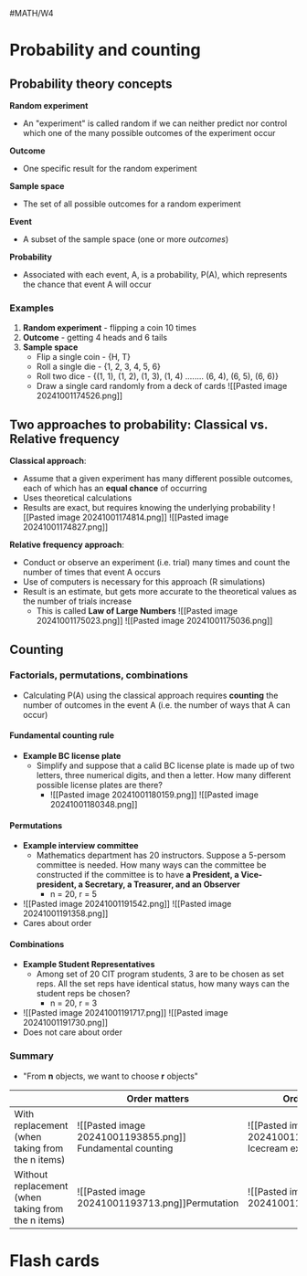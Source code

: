 #MATH/W4

# Probability and counting

## Probability theory concepts

**Random experiment**
- An "experiment" is called random if we can neither predict nor control which one of the many possible outcomes of the experiment occur

**Outcome**
- One specific result for the random experiment

**Sample space**
- The set of all possible outcomes for a random experiment

**Event**
- A subset of the sample space (one or more *outcomes*)

**Probability**
- Associated with each event, A, is a probability, P(A), which represents the chance that event A will occur

### Examples

1. **Random experiment** - flipping a coin 10 times
2. **Outcome** - getting 4 heads and 6 tails
3. **Sample space**
	- Flip a single coin - {H, T}
	- Roll a single die - {1, 2, 3, 4, 5, 6}
	- Roll two dice - {(1, 1), (1, 2), (1, 3), (1, 4) ........ (6, 4), (6, 5), (6, 6)}
	- Draw a single card randomly from a deck of cards
![[Pasted image 20241001174526.png]]

## Two approaches to probability: Classical vs. Relative frequency

**Classical approach**:
- Assume that a given experiment has many different possible outcomes, each of which has an **equal chance** of occurring
- Uses theoretical calculations
- Results are exact, but requires knowing the underlying probability
![[Pasted image 20241001174814.png]]
![[Pasted image 20241001174827.png]]

**Relative frequency approach**:
- Conduct or observe an experiment (i.e. trial) many times and count the number of times that event A occurs
- Use of computers is necessary for this approach (R simulations)
- Result is an estimate, but gets more accurate to the theoretical values as the number of trials increase
	- This is called **Law of Large Numbers**
![[Pasted image 20241001175023.png]]
![[Pasted image 20241001175036.png]]
## Counting

### Factorials, permutations, combinations

- Calculating P(A) using the classical approach requires **counting** the number of outcomes in the event A (i.e. the number of ways that A can occur)

#### Fundamental counting rule

- **Example BC license plate**
	- Simplify and suppose that a calid BC license plate is made up of two letters, three numerical digits, and then a letter. How many different possible license plates are there?
		- ![[Pasted image 20241001180159.png]]
![[Pasted image 20241001180348.png]]

#### Permutations

- **Example interview committee**
	- Mathematics department has 20 instructors. Suppose a 5-persom committee is needed. How many ways can the committee be constructed if the committee is to have **a President, a Vice-president, a Secretary, a Treasurer, and an Observer**
		- n = 20, r = 5
- ![[Pasted image 20241001191542.png]]
![[Pasted image 20241001191358.png]]
- Cares about order
#### Combinations

- **Example Student Representatives**
	- Among set of 20 CIT program students, 3 are to be chosen as set reps. All the set reps have identical status, how many ways can the student reps be chosen?
		- n = 20, r = 3
- ![[Pasted image 20241001191717.png]]
![[Pasted image 20241001191730.png]]
- Does not care about order

### Summary

- "From **n** objects, we want to choose **r** objects"

|                                                    | Order matters                                                | Order doesn't matter                                     |
| -------------------------------------------------- | ------------------------------------------------------------ | -------------------------------------------------------- |
| With replacement (when taking from the n items)    | ![[Pasted image 20241001193855.png]]<br>Fundamental counting | ![[Pasted image 20241001194836.png]]<br>Icecream example |
| Without replacement (when taking from the n items) | ![[Pasted image 20241001193713.png]]Permutation              | ![[Pasted image 20241001193747.png]]Combination          |

# Flash cards

